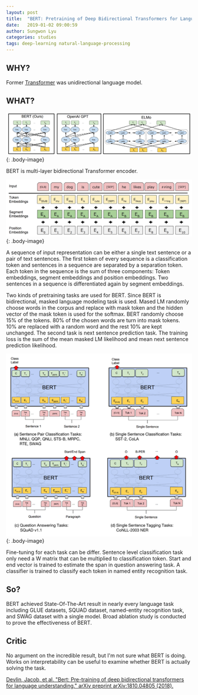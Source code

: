 ```yaml
---
layout: post
title:  "BERT: Pretraining of Deep Bidirectional Transformers for Language Understanding"
date:   2019-01-02 09:00:59
author: Sungwon Lyu
categories: studies
tags: deep-learning natural-language-processing
---
```

## WHY? 
Former [Transformer](https://lyusungwon.github.io/natural-language-processing/2018/03/21/transformer.html) was unidirectional language model. 

## WHAT?
![image](/assets/images/bert1.png){: .body-image}

BERT is multi-layer bidirectional Transformer encoder.

![image](/assets/images/bert2.png){: .body-image}

A sequence of input representation can be either a single text sentence or a pair of text sentences. The first token of every sequence is a classification token and sentences in a sequence are separated by a separation token. Each token in the sequence is the sum of three components: Token embeddings, segment embeddings and position embeddings. Two sentences in a sequence is differentiated again by segment embeddings. 

Two kinds of pretraining tasks are used for BERT. Since BERT is bidirectional, masked language modeling task is used. Mased LM randomly choose words in the corpus and replace with mask token and the hidden vector of the mask token is used for the softmax. BERT randomly choose 15% of the tokens. 80% of the chosen words are turn into mask tokens. 10% are replaced with a random word and the rest 10% are kept unchanged. The second task is next sentence prediction task. The training loss is the sum of the mean masked LM likelihood and mean next sentence prediction likelihood. 

![image](/assets/images/bert3.png){: .body-image}

Fine-tuning for each task can be differ. Sentence level classification task only need a W matrix that can be multiplied to classification token. Start and end vector is trained to estimate the span in question answering task. A classifier is trained to classify each token in named entity recognition task. 

## So?
BERT achieved State-Of-The-Art result in nearly every language task including GLUE datasets, SQUAD dataset, named-entity recognition task, and SWAG dataset with a single model. Broad ablation study is conducted to prove the effectiveness of BERT.

## Critic
No argument on the incredible result, but I'm not sure what BERT is doing. Works on interpretability can be useful to examine whether BERT is actually solving the task. 

[Devlin, Jacob, et al. "Bert: Pre-training of deep bidirectional transformers for language understanding." arXiv preprint arXiv:1810.04805 (2018).](https://arxiv.org/abs/1810.04805)